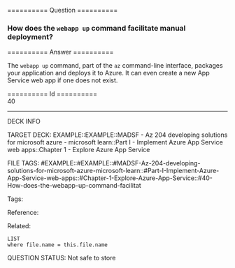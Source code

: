 ========== Question ==========  

### How does the `webapp up` command facilitate manual deployment?  

========== Answer ==========  

The `webapp up` command, part of the `az` command-line interface, packages your
application and deploys it to Azure. It can even create a new App Service web
app if one does not exist.

========== Id ==========  
40

---

DECK INFO

TARGET DECK: EXAMPLE::EXAMPLE::MADSF - Az 204 developing solutions for microsoft azure - microsoft learn::Part I - Implement Azure App Service web apps::Chapter 1 - Explore Azure App Service

FILE TAGS: #EXAMPLE::#EXAMPLE::#MADSF-Az-204-developing-solutions-for-microsoft-azure-microsoft-learn::#Part-I-Implement-Azure-App-Service-web-apps::#Chapter-1-Explore-Azure-App-Service::#40-How-does-the-webapp-up-command-facilitat

Tags:

Reference:

Related:

```dataview
LIST
where file.name = this.file.name
```

QUESTION STATUS: Not safe to store

